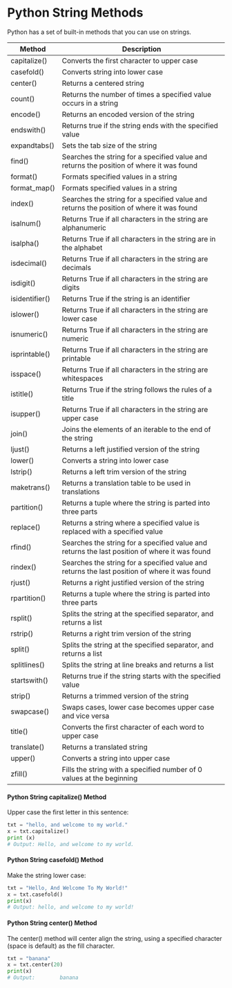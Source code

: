 # Python String Methods

Python has a set of built-in methods that you can use on strings.

|  Method |  Description |
| ------------ | ------------ |
|	capitalize()	|	Converts the first character to upper case	|
|	casefold()	|	Converts string into lower case	|
|	center()	|	Returns a centered string	|
|	count()	|	Returns the number of times a specified value occurs in a string	|
|	encode()	|	Returns an encoded version of the string	|
|	endswith()	|	Returns true if the string ends with the specified value	|
|	expandtabs()	|	Sets the tab size of the string	|
|	find()	|	Searches the string for a specified value and returns the position of where it was found	|
|	format()	|	Formats specified values in a string	|
|	format_map()	|	Formats specified values in a string	|
|	index()	|	Searches the string for a specified value and returns the position of where it was found	|
|	isalnum()	|	Returns True if all characters in the string are alphanumeric	|
|	isalpha()	|	Returns True if all characters in the string are in the alphabet	|
|	isdecimal()	|	Returns True if all characters in the string are decimals	|
|	isdigit()	|	Returns True if all characters in the string are digits	|
|	isidentifier()	|	Returns True if the string is an identifier	|
|	islower()	|	Returns True if all characters in the string are lower case	|
|	isnumeric()	|	Returns True if all characters in the string are numeric	|
|	isprintable()	|	Returns True if all characters in the string are printable	|
|	isspace()	|	Returns True if all characters in the string are whitespaces	|
|	istitle()	|	Returns True if the string follows the rules of a title	|
|	isupper()	|	Returns True if all characters in the string are upper case	|
|	join()	|	Joins the elements of an iterable to the end of the string	|
|	ljust()	|	Returns a left justified version of the string	|
|	lower()	|	Converts a string into lower case	|
|	lstrip()	|	Returns a left trim version of the string	|
|	maketrans()	|	Returns a translation table to be used in translations	|
|	partition()	|	Returns a tuple where the string is parted into three parts	|
|	replace()	|	Returns a string where a specified value is replaced with a specified value	|
|	rfind()	|	Searches the string for a specified value and returns the last position of where it was found	|
|	rindex()	|	Searches the string for a specified value and returns the last position of where it was found	|
|	rjust()	|	Returns a right justified version of the string	|
|	rpartition()	|	Returns a tuple where the string is parted into three parts	|
|	rsplit()	|	Splits the string at the specified separator, and returns a list	|
|	rstrip()	|	Returns a right trim version of the string	|
|	split()	|	Splits the string at the specified separator, and returns a list	|
|	splitlines()	|	Splits the string at line breaks and returns a list	|
|	startswith()	|	Returns true if the string starts with the specified value	|
|	strip()	|	Returns a trimmed version of the string	|
|	swapcase()	|	Swaps cases, lower case becomes upper case and vice versa	|
|	title()	|	Converts the first character of each word to upper case	|
|	translate()	|	Returns a translated string	|
|	upper()	|	Converts a string into upper case	|
|	zfill()	|	Fills the string with a specified number of 0 values at the beginning	|


#### Python String capitalize() Method
Upper case the first letter in this sentence:
```python
txt = "hello, and welcome to my world."
x = txt.capitalize()
print (x)
# Output: Hello, and welcome to my world.
```
#### Python String casefold() Method
Make the string lower case:
```python
txt = "Hello, And Welcome To My World!"
x = txt.casefold()
print(x)
# Output: hello, and welcome to my world!
```
#### Python String center() Method
The center() method will center align the string, using a specified character (space is default) as the fill character.
```python
txt = "banana"
x = txt.center(20)
print(x)
# Output:        banana
```



